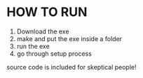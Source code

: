 # HOW TO RUN
1. Download the exe
2. make and put the exe inside a folder
3. run the exe
4. go through setup process

source code is included for skeptical people!
